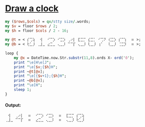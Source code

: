 [1]: https://rosettacode.org/wiki/Draw_a_clock

# [Draw a clock][1]

```perl
my ($rows,$cols) = qx/stty size/.words;
my $v = floor $rows / 2;
my $h = floor $cols / 2 - 16;
 
my @t = < ⡎⢉⢵ ⠀⢺⠀ ⠊⠉⡱ ⠊⣉⡱ ⢀⠔⡇ ⣏⣉⡉ ⣎⣉⡁ ⠊⢉⠝ ⢎⣉⡱ ⡎⠉⢱ ⠀⠶⠀>;
my @b = < ⢗⣁⡸ ⢀⣸⣀ ⣔⣉⣀ ⢄⣀⡸ ⠉⠉⡏ ⢄⣀⡸ ⢇⣀⡸ ⢰⠁⠀ ⢇⣀⡸ ⢈⣉⡹ ⠀⠶⠀>;
 
loop {
    my @x = DateTime.now.Str.substr(11,8).ords X- ord('0');
    print "\e[H\e[J";
    print "\e[$v;{$h}H";
    print ~@t[@x];
    print "\e[{$v+1};{$h}H";
    print ~@b[@x];
    print "\e[H";
    sleep 1;
}
```

#### Output:
```
⠀⢺⠀ ⢀⠔⡇ ⠀⠶⠀ ⠊⠉⡱ ⠊⣉⡱ ⠀⠶⠀ ⣏⣉⡉ ⡎⢉⢵
⢀⣸⣀ ⠉⠉⡏ ⠀⠶⠀ ⣔⣉⣀ ⢄⣀⡸ ⠀⠶⠀ ⢄⣀⡸ ⢗⣁⡸
```